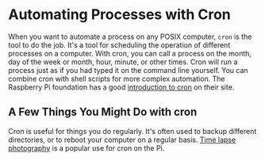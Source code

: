 # Automating Processes with Cron

When you want to automate a process on any POSIX computer, `cron` is the tool to do the job. It's a tool for scheduling the operation of different processes on a computer. With cron, you can call a process on the month, day of the week or month, hour, minute, or other times. Cron will run a process just as if you had typed it on the command line yourself. You can combine cron with shell scripts for more complex automation. The Raspberry Pi foundation has a good [introduction to cron](https://www.raspberrypi.org/documentation/linux/usage/cron.md) on their site. 

## A Few Things You Might Do with cron

Cron is useful for things you do regularly. It's often used to backup different directories, or to reboot your computer on a regular basis. [Time lapse photography](timelapse.md) is a popular use for cron on the Pi. 